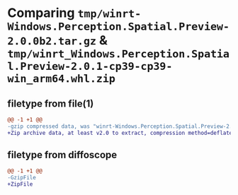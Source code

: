 # Comparing `tmp/winrt-Windows.Perception.Spatial.Preview-2.0.0b2.tar.gz` & `tmp/winrt_Windows.Perception.Spatial.Preview-2.0.1-cp39-cp39-win_arm64.whl.zip`

## filetype from file(1)

```diff
@@ -1 +1 @@
-gzip compressed data, was "winrt-Windows.Perception.Spatial.Preview-2.0.0b2.tar", last modified: Sat Dec  2 18:24:30 2023, max compression
+Zip archive data, at least v2.0 to extract, compression method=deflate
```

## filetype from diffoscope

```diff
@@ -1 +1 @@
-GzipFile
+ZipFile
```

